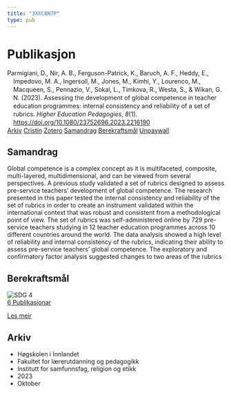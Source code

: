 ```yaml
---
title: "3XXC8N7P"
type: pub
---
```

<h1>Publikasjon</h1>
<article id="csl-bib-container-3XXC8N7P" class="csl-bib-container">
  <div class="csl-bib-body" style="line-height: 1.35; padding-left: 1em; text-indent:-1em;">
  <div class="csl-entry">Parmigiani, D., Nir, A. B., Ferguson-Patrick, K., Baruch, A. F., Heddy, E., Impedovo, M. A., Ingersoll, M., Jones, M., Kimhi, Y., Lourenco, M., Macqueen, S., Pennazio, V., Sokal, L., Timkova, R., Westa, S., &amp; Wikan, G. N. (2023). Assessing the development of global competence in teacher education programmes: internal consistency and reliability of a set of rubrics. <i>Higher Education Pedagogies</i>, <i>8</i>(1). <a href="https://doi.org/10.1080/23752696.2023.2216190">https://doi.org/10.1080/23752696.2023.2216190</a></div>
</div>
  <div class="csl-bib-buttons">
    <a href="#taxonomy-article-3XXC8N7P" class="csl-bib-button">Arkiv</a>
    <a href="https://app.cristin.no/results/show.jsf?id=2190616" alt="Cristin URL" class="csl-bib-button">Cristin</a>
    <a href="http://zotero.org/groups/5402882/items/3XXC8N7P" alt="Zotero URL" class="csl-bib-button">Zotero</a>
    <a href="#abstract-article-3XXC8N7P" class="csl-bib-button">Samandrag</a>
    <a href="#sdg-article-3XXC8N7P" class="csl-bib-button">Berekraftsmål</a>
    <a href="https://www.tandfonline.com/doi/pdf/10.1080/23752696.2023.2216190?needAccess=true&amp;role=button" class="csl-bib-button">Unpaywall</a>
  </div>
  <div id="csl-bib-meta-container-3XXC8N7P"></div>
</article>
<div id="csl-bib-meta-3XXC8N7P" class="csl-bib-meta">
  <article id="abstract-article-3XXC8N7P" class="abstract-article">
    <h1>Samandrag</h1>
    Global competence is a complex concept as it is multifaceted, composite, multi-layered, multidimensional, and can be viewed from several perspectives. A previous study validated a set of rubrics designed to assess pre-service teachers’ development of global competence. The research presented in this paper tested the internal consistency and reliability of the set of rubrics in order to create an instrument validated within the international context that was robust and consistent from a methodological point of view. The set of rubrics was self-administered online by 729 pre-service teachers studying in 12 teacher education programmes across 10 different countries around the world. The data analysis showed a high level of reliability and internal consistency of the rubrics, indicating their ability to assess pre-service teachers’ global competence. The exploratory and confirmatory factor analysis suggested changes to two areas of the rubrics
  </article>
  <article id="sdg-article-3XXC8N7P" class="sdg-article">
    <h1>Berekraftsmål</h1>
    <div class="sdg-container"><div id="sdg4" class="sdg"> <img src="{{< params subfolder >}}images/sdg/sdg04_no.png" class="image" alt="SDG 4"> <div class="sdg-overlay"> <a href="{{< params subfolder >}}no/archive/?sdg=4#archive" class="sdg-publication-count"><span>6</span> Publikasjonar</a> <p><a href="NA" class="sdg-read-more">Les meir</a></p> </div> </div></div>
  </article>
  <article id="taxonomy-article-3XXC8N7P" class="taxonomy-article">
    <h1>Arkiv</h1>
    <ul>
      <li>Høgskolen i Innlandet</li>
      <li>Fakultet for lærerutdanning og pedagogikk</li>
      <li>Institutt for samfunnsfag, religion og etikk</li>
      <li>2023</li>
      <li>Oktober</li>
    </ul>
  </article>
</div>
